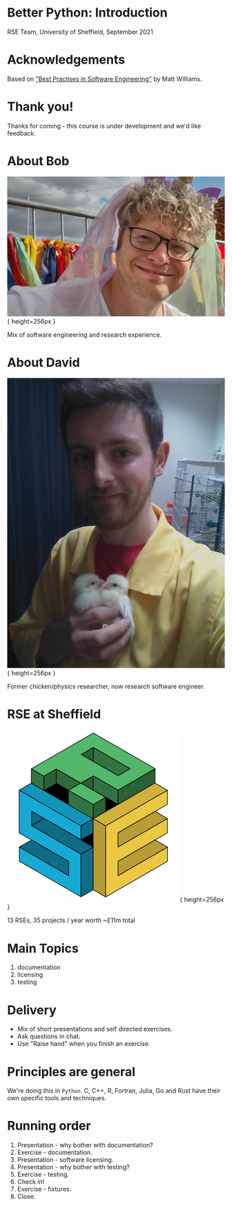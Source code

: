 # Better Python: Introduction

<style> .reveal h1 { font-size: 2em; } </style>

RSE Team, University of Sheffield, September 2021

# Acknowledgements

Based on ["Best Practises in Software Engineering"](https://gitlab.com/milliams/software_engineering_best_practices) by Matt Williams.

# Thank you!

Thanks for coming - this course is under development and we'd like feedback.

# About Bob

![Bob Turner](images/bobicorn.jpg){ height=256px }

Mix of software engineering and research experience.

# About David

![David Wilby](images/chickenboy.jpeg){ height=256px }

Former chicken/physics researcher, now research software engineer.

# RSE at Sheffield

![RSE](https://github.com/RSE-Sheffield/RSE-Sheffield.github.io/raw/master/assets/images/logo/rse-logoonly-stroke.png){ height=256px }

13 RSEs, 35 projects / year worth ~£11m total

# Main Topics

1. documentation
2. licensing
3. testing

# Delivery

* Mix of short presentations and self directed exercises.
* Ask questions in chat.
* Use "Raise hand" when you finish an exercise.

# Principles are general

We're doing this in `Python`. C, C++, R, Fortran, Julia, Go and Rust have their own specific tools and techniques.

# Running order

1. Presentation - why bother with documentation?
2. Exercise - documentation.
3. Presentation - software licensing.
4. Presentation - why bother with testing?
5. Exercise - testing.
6. Check in!
7. Exercise - fixtures.
8. Close.

